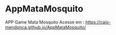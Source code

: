 # AppMataMosquito
APP Game Mata Mosquito
Acesse em : https://caio-mendonca.github.io/AppMataMosquito/
